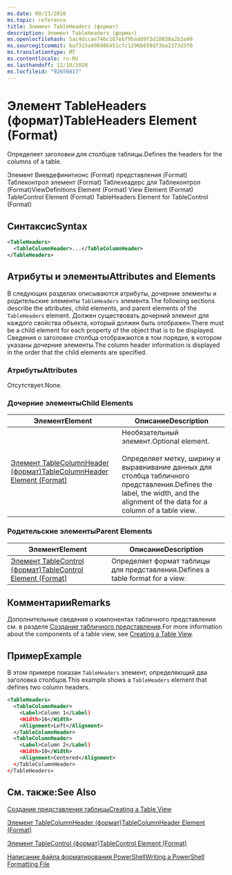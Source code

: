 ```yaml
---
ms.date: 09/13/2016
ms.topic: reference
title: Элемент TableHeaders (формат)
description: Элемент TableHeaders (формат)
ms.openlocfilehash: 5ac4dccae746c167ebf95add9f3d18030a2b3a99
ms.sourcegitcommit: ba7315a496986451cfc1296b659d73ea2373d3f0
ms.translationtype: MT
ms.contentlocale: ru-RU
ms.lasthandoff: 12/10/2020
ms.locfileid: "92659817"
---
```

# <a name="tableheaders-element-format"></a><span data-ttu-id="e3da2-103">Элемент TableHeaders (формат)</span><span class="sxs-lookup"><span data-stu-id="e3da2-103">TableHeaders Element (Format)</span></span>

<span data-ttu-id="e3da2-104">Определяет заголовки для столбцов таблицы.</span><span class="sxs-lookup"><span data-stu-id="e3da2-104">Defines the headers for the columns of a table.</span></span>

<span data-ttu-id="e3da2-105">Элемент Виевдефинитионс (Format) представления (Format) Таблеконтрол элемент (Format) Таблехеадерс для Таблеконтрол (Format)</span><span class="sxs-lookup"><span data-stu-id="e3da2-105">ViewDefinitions Element (Format) View Element (Format) TableControl Element (Format) TableHeaders Element for TableControl (Format)</span></span>

## <a name="syntax"></a><span data-ttu-id="e3da2-106">Синтаксис</span><span class="sxs-lookup"><span data-stu-id="e3da2-106">Syntax</span></span>

```xml
<TableHeaders>
  <TableColumnHeader>...</TableColumnHeader>
</TableHeaders>

```

## <a name="attributes-and-elements"></a><span data-ttu-id="e3da2-107">Атрибуты и элементы</span><span class="sxs-lookup"><span data-stu-id="e3da2-107">Attributes and Elements</span></span>

<span data-ttu-id="e3da2-108">В следующих разделах описываются атрибуты, дочерние элементы и родительские элементы `TableHeaders` элемента.</span><span class="sxs-lookup"><span data-stu-id="e3da2-108">The following sections describe the attributes, child elements, and parent elements of the `TableHeaders` element.</span></span> <span data-ttu-id="e3da2-109">Должен существовать дочерний элемент для каждого свойства объекта, который должен быть отображен.</span><span class="sxs-lookup"><span data-stu-id="e3da2-109">There must be a child element for each property of the object that is to be displayed.</span></span> <span data-ttu-id="e3da2-110">Сведения о заголовке столбца отображаются в том порядке, в котором указаны дочерние элементы.</span><span class="sxs-lookup"><span data-stu-id="e3da2-110">The column header information is displayed in the order that the child elements are specified.</span></span>

### <a name="attributes"></a><span data-ttu-id="e3da2-111">Атрибуты</span><span class="sxs-lookup"><span data-stu-id="e3da2-111">Attributes</span></span>

<span data-ttu-id="e3da2-112">Отсутствует.</span><span class="sxs-lookup"><span data-stu-id="e3da2-112">None.</span></span>

### <a name="child-elements"></a><span data-ttu-id="e3da2-113">Дочерние элементы</span><span class="sxs-lookup"><span data-stu-id="e3da2-113">Child Elements</span></span>

|<span data-ttu-id="e3da2-114">Элемент</span><span class="sxs-lookup"><span data-stu-id="e3da2-114">Element</span></span>|<span data-ttu-id="e3da2-115">Описание</span><span class="sxs-lookup"><span data-stu-id="e3da2-115">Description</span></span>|
|-------------|-----------------|
|[<span data-ttu-id="e3da2-116">Элемент TableColumnHeader (формат)</span><span class="sxs-lookup"><span data-stu-id="e3da2-116">TableColumnHeader Element (Format)</span></span>](./tablecolumnheader-element-format.md)|<span data-ttu-id="e3da2-117">Необязательный элемент.</span><span class="sxs-lookup"><span data-stu-id="e3da2-117">Optional element.</span></span><br /><br /> <span data-ttu-id="e3da2-118">Определяет метку, ширину и выравнивание данных для столбца табличного представления.</span><span class="sxs-lookup"><span data-stu-id="e3da2-118">Defines the label, the width, and the alignment of the data for a column of a table view.</span></span>|

### <a name="parent-elements"></a><span data-ttu-id="e3da2-119">Родительские элементы</span><span class="sxs-lookup"><span data-stu-id="e3da2-119">Parent Elements</span></span>

|<span data-ttu-id="e3da2-120">Элемент</span><span class="sxs-lookup"><span data-stu-id="e3da2-120">Element</span></span>|<span data-ttu-id="e3da2-121">Описание</span><span class="sxs-lookup"><span data-stu-id="e3da2-121">Description</span></span>|
|-------------|-----------------|
|[<span data-ttu-id="e3da2-122">Элемент TableControl (формат)</span><span class="sxs-lookup"><span data-stu-id="e3da2-122">TableControl Element (Format)</span></span>](./tablecontrol-element-format.md)|<span data-ttu-id="e3da2-123">Определяет формат таблицы для представления.</span><span class="sxs-lookup"><span data-stu-id="e3da2-123">Defines a table format for a view.</span></span>|

## <a name="remarks"></a><span data-ttu-id="e3da2-124">Комментарии</span><span class="sxs-lookup"><span data-stu-id="e3da2-124">Remarks</span></span>

<span data-ttu-id="e3da2-125">Дополнительные сведения о компонентах табличного представления см. в разделе [Создание табличного представления](./creating-a-table-view.md).</span><span class="sxs-lookup"><span data-stu-id="e3da2-125">For more information about the components of a table view, see [Creating a Table View](./creating-a-table-view.md).</span></span>

## <a name="example"></a><span data-ttu-id="e3da2-126">Пример</span><span class="sxs-lookup"><span data-stu-id="e3da2-126">Example</span></span>

<span data-ttu-id="e3da2-127">В этом примере показан `TableHeaders` элемент, определяющий два заголовка столбцов.</span><span class="sxs-lookup"><span data-stu-id="e3da2-127">This example shows a `TableHeaders` element that defines two column headers.</span></span>

```xml
<TableHeaders>
  <TableColumnHeader>
    <Label>Column 1</Label)
    <Width>16</Width>
    <Alignment>Left</Alignment>
  </TableColumnHeader>
  <TableColumnHeader>
    <Label>Column 2</Label)
    <Width>10</Width>
    <Alignment>Centered</Alignment>
  </TableColumnHeader>
</TableHeaders>
```

## <a name="see-also"></a><span data-ttu-id="e3da2-128">См. также:</span><span class="sxs-lookup"><span data-stu-id="e3da2-128">See Also</span></span>

[<span data-ttu-id="e3da2-129">Создание представления таблицы</span><span class="sxs-lookup"><span data-stu-id="e3da2-129">Creating a Table View</span></span>](./creating-a-table-view.md)

[<span data-ttu-id="e3da2-130">Элемент TableColumnHeader (формат)</span><span class="sxs-lookup"><span data-stu-id="e3da2-130">TableColumnHeader Element (Format)</span></span>](./tablecolumnheader-element-format.md)

[<span data-ttu-id="e3da2-131">Элемент TableControl (формат)</span><span class="sxs-lookup"><span data-stu-id="e3da2-131">TableControl Element (Format)</span></span>](./tablecontrol-element-format.md)

[<span data-ttu-id="e3da2-132">Написание файла форматирования PowerShell</span><span class="sxs-lookup"><span data-stu-id="e3da2-132">Writing a PowerShell Formatting File</span></span>](./writing-a-powershell-formatting-file.md)
